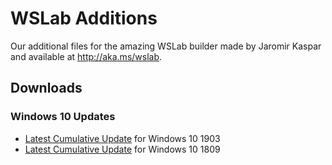 # WSLab Additions

Our additional files for the amazing WSLab builder made by Jaromir Kaspar and available at http://aka.ms/wslab.

## Downloads

### Windows 10 Updates
* [Latest Cumulative Update](https://www.catalog.update.microsoft.com/Search.aspx?q=Cumulative%20Update%20for%20Windows%2010%20Version%201903) for Windows 10 1903
* [Latest Cumulative Update](https://www.catalog.update.microsoft.com/Search.aspx?q=Cumulative%20Update%20for%20Windows%2010%20Version%201809) for Windows 10 1809
